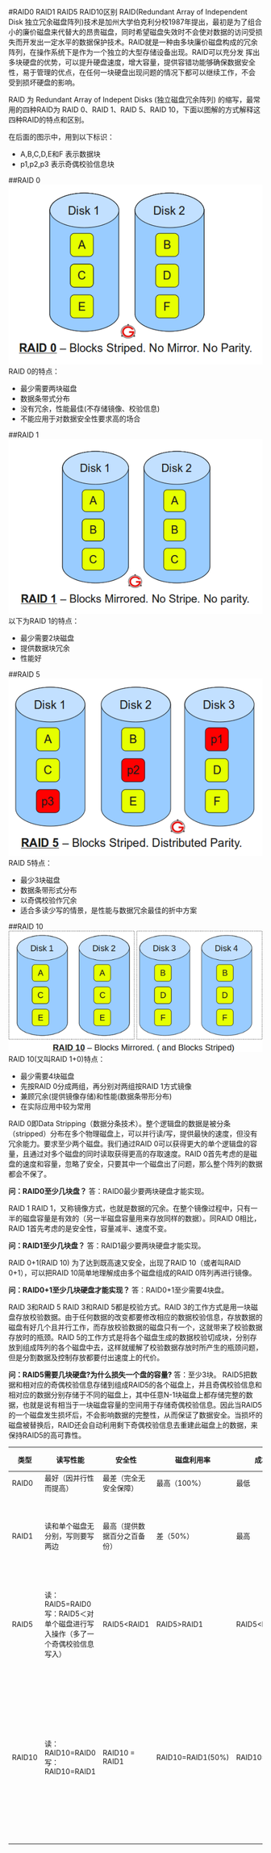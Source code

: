 #RAID0 RAID1 RAID5 RAID10区别
RAID(Redundant Array of Independent Disk 独立冗余磁盘阵列)技术是加州大学伯克利分校1987年提出，最初是为了组合小的廉价磁盘来代替大的昂贵磁盘，同时希望磁盘失效时不会使对数据的访问受损 失而开发出一定水平的数据保护技术。RAID就是一种由多块廉价磁盘构成的冗余阵列，在操作系统下是作为一个独立的大型存储设备出现。RAID可以充分发 挥出多块硬盘的优势，可以提升硬盘速度，增大容量，提供容错功能够确保数据安全性，易于管理的优点，在任何一块硬盘出现问题的情况下都可以继续工作，不会 受到损坏硬盘的影响。  

RAID 为 Redundant Array of Indepent Disks (独立磁盘冗余阵列) 的缩写，最常用的四种RAID为 RAID 0、RAID 1、RAID 5、RAID 10，下面以图解的方式解释这四种RAID的特点和区别。  

在后面的图示中，用到以下标识：

- A,B,C,D,E和F 表示数据块
- p1,p2,p3 表示奇偶校验信息块

##RAID 0
![](./img/1.png)  
RAID 0的特点：

- 最少需要两块磁盘
- 数据条带式分布
- 没有冗余，性能最佳(不存储镜像、校验信息)
- 不能应用于对数据安全性要求高的场合

##RAID 1
![](./img/2.png)  
以下为RAID 1的特点：

- 最少需要2块磁盘
- 提供数据块冗余
- 性能好

##RAID 5
![](./img/3.png)  
RAID 5特点：

- 最少3块磁盘
- 数据条带形式分布
- 以奇偶校验作冗余
- 适合多读少写的情景，是性能与数据冗余最佳的折中方案
 
##RAID 10
![](./img/4.png)  
RAID 10(又叫RAID 1+0)特点：

- 最少需要4块磁盘
- 先按RAID 0分成两组，再分别对两组按RAID 1方式镜像
- 兼顾冗余(提供镜像存储)和性能(数据条带形分布)
- 在实际应用中较为常用

RAID 0即Data Stripping（数据分条技术）。整个逻辑盘的数据是被分条（stripped）分布在多个物理磁盘上，可以并行读/写，提供最快的速度，但没有冗余能力。要求至少两个磁盘。我们通过RAID 0可以获得更大的单个逻辑盘的容量，且通过对多个磁盘的同时读取获得更高的存取速度。RAID 0首先考虑的是磁盘的速度和容量，忽略了安全，只要其中一个磁盘出了问题，那么整个阵列的数据都会不保了。

**问：RAID0至少几块盘？**
答：RAID0最少要两块硬盘才能实现。 

RAID 1
RAID 1，又称镜像方式，也就是数据的冗余。在整个镜像过程中，只有一半的磁盘容量是有效的（另一半磁盘容量用来存放同样的数据）。同RAID 0相比，RAID 1首先考虑的是安全性，容量减半、速度不变。

**问：RAID1至少几块盘？**
答：RAID1最少要两块硬盘才能实现。 

RAID 0+1(RAID 10)
为了达到既高速又安全，出现了RAID 10（或者叫RAID 0+1），可以把RAID 10简单地理解成由多个磁盘组成的RAID 0阵列再进行镜像。

**问：RAID0+1至少几块硬盘才能实现？**
答：RAID0+1至少需要4块盘。 

RAID 3和RAID 5
RAID 3和RAID 5都是校验方式。RAID 3的工作方式是用一块磁盘存放校验数据。由于任何数据的改变都要修改相应的数据校验信息，存放数据的磁盘有好几个且并行工作，而存放校验数据的磁盘只有一个，这就带来了校验数据存放时的瓶颈。RAID 5的工作方式是将各个磁盘生成的数据校验切成块，分别存放到组成阵列的各个磁盘中去，这样就缓解了校验数据存放时所产生的瓶颈问题，但是分割数据及控制存放都要付出速度上的代价。

**问：RAID5需要几块硬盘?为什么损失一个盘的容量?**
答：至少3块。
RAID5把数据和相对应的奇偶校验信息存储到组成RAID5的各个磁盘上，并且奇偶校验信息和相对应的数据分别存储于不同的磁盘上，其中任意N-1块磁盘上都存储完整的数据，也就是说有相当于一块磁盘容量的空间用于存储奇偶校验信息。因此当RAID5的一个磁盘发生损坏后，不会影响数据的完整性，从而保证了数据安全。当损坏的磁盘被替换后，RAID还会自动利用剩下奇偶校验信息去重建此磁盘上的数据，来保持RAID5的高可靠性。

类型|读写性能|安全性|磁盘利用率|成本|应用方面
----|------|------|---------|----|------
RAID0|最好（因并行性而提高）|最差（完全无安全保障）|最高（100%）|最低|个人用户
RAID1|读和单个磁盘无分别，写则要写两边|最高（提供数据百分之百备份）|差（50%）|最高|适用于存放重要数据，如服务器和数据存储等领域
RAID5|读：RAID5=RAID0<br>写：RAID5＜对单个磁盘进行写入操作（多了一个奇偶校验信息写入）|RAID5<RAID1|RAID5>RAID1|RAID5<RAID1|是一种存储性能、数据安全和存储成本兼顾的存储解决方案
RAID10|读：RAID10=RAID0<br>  写：RAID10=RAID1|RAID10 = RAID1|RAID10=RAID1(50%)|RAID10=RAID1|集合了RAID0、RAID1的优点，但是空间上由于使用镜像，而不是类似RAID5的“奇偶校验信息”，磁盘利用率一样是50%
